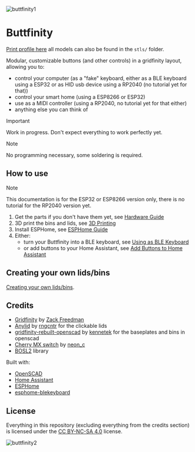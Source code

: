 ![buttfinity1](https://github.com/user-attachments/assets/7be77395-7d78-468e-be83-d2ecec9adc5f)

# Buttfinity


[Print profile here](https://makerworld.com/en/models/1834693-buttfinity-smart-gridfinity-buttons) all models can also be found in the `stls/` folder.


Modular, customizable buttons (and other controls) in a gridfinity layout, allowing you to:

- control your computer (as a "fake" keyboard, either as a BLE keyboard using a ESP32 or as HID usb device using a RP2040 (no tutorial yet for that))
- control your smart home (using a ESP8266 or ESP32)
- use as a MIDI controller (using a RP2040, no tutorial yet for that either)
- anything else you can think of

> [!IMPORTANT]  
> Work in progress. Don't expect everything to work perfectly yet.

> [!NOTE]  
> No programming necessary, some soldering is required.  

## How to use

> [!NOTE]  
> This documentation is for the ESP32 or ESP8266 version only, there is no tutorial for the RP2040 version yet.

1. Get the parts if you don't have them yet, see [Hardware Guide](Hardware.md)
2. 3D print the bins and lids, see [3D Printing](docs/3d-printing.md)
2. Install ESPHome, see [ESPHome Guide](docs/install-esphome.md)
3. Either:
	- turn your Buttfinity into a BLE keyboard, see [Using as BLE Keyboard](docs/using-as-ble-keyboard.md)
	- or add buttons to your Home Assistant, see [Add Buttons to Home Assistant](docs/add-buttons-to-homeassistant.md)

## Creating your own lids/bins

[Creating your own lids/bins](docs/creating-your-own-lids-bins.md).

## Credits

- [Gridfinity](https://gridfinity.xyz/) by [Zack Freedman](https://www.youtube.com/@ZackFreedman)
- [Anylid](https://makerworld.com/en/models/1059434-anylid-click-lock-stackable-lid-for-gridfinity) by [rngcntr](https://makerworld.com/en/@rngcntr) for the clickable lids
- [gridfinity-rebuilt-openscad](https://github.com/kennetek/gridfinity-rebuilt-openscad) by [kennetek](https://github.com/kennetek) for the baseplates and bins in openscad
- [Cherry MX switch](https://www.thingiverse.com/thing:5760008) by [neon_c](https://www.thingiverse.com/neon_c/designs)
- [BOSL2](https://github.com/BelfrySCAD/BOSL2) library

Built with:

- [OpenSCAD](https://openscad.org/)
- [Home Assistant](https://www.home-assistant.io/)
- [ESPHome](https://esphome.io/)
- [esphome-blekeyboard](https://github.com/dmamontov/esphome-blekeyboard)

## License

Everything in this repository (excluding everything from the credits section) is licensed under the [CC BY-NC-SA 4.0](https://creativecommons.org/licenses/by-nc-sa/4.0/) license.

![buttfinity2](https://github.com/user-attachments/assets/d5923fe3-c8ad-45be-b2aa-9161dcbe902f)

